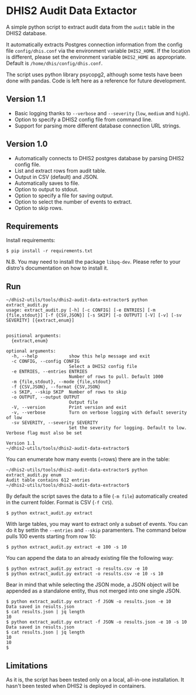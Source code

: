 # DHIS2 Audit Data Extactor
A simple python script to extract audit data from the `audit` table in the  DHIS2 database.

It automatically extracts Postgres connection information from the config file `config/dhis.conf` via the environment variable `DHIS2_HOME`. If the location is different, please set the environment variable `DHIS2_HOME` as appropriate. Default is `/home/dhis/config/dhis.conf`.

The script uses python library psycopg2, although some tests have been done with pandas. Code is left here as a reference for future development.

## Version 1.1
- Basic logging thanks to `--verbose` and `--severity` (`low`, `medium` and `high`).
- Option to specify a DHIS2 config file from command line.
- Support for parsing more different database connection URL strings.

## Version 1.0
- Automatically connects to DHIS2 postgres database by parsing DHIS2 config file.
- List and extract rows from audit table.
- Output in CSV (default) and JSON.
- Automatically saves to file.
- Option to output to stdout.
- Option to specify a file for saving output.
- Option to select the number of events to extract.
- Option to skip rows.

## Requirements
Install requirements:
```
$ pip install -r requirements.txt
```
N.B. You may need to install the package `libpq-dev`. Please refer to your distro's documentation on how to install it.

## Run
```
~/dhis2-utils/tools/dhis2-audit-data-extractor$ python extract_audit.py
usage: extract_audit.py [-h] [-c CONFIG] [-e ENTRIES] [-m {file,stdout}] [-f {CSV,JSON}] [-s SKIP] [-o OUTPUT] [-V] [-v] [-sv SEVERITY] [{extract,enum}]


positional arguments:
  {extract,enum}

optional arguments:
  -h, --help            show this help message and exit
  -c CONFIG, --config CONFIG
                        Select a DHIS2 config file
  -e ENTRIES, --entries ENTRIES
                        Number of rows to pull. Default 1000
  -m {file,stdout}, --mode {file,stdout}
  -f {CSV,JSON}, --format {CSV,JSON}
  -s SKIP, --skip SKIP  Number of rows to skip
  -o OUTPUT, --output OUTPUT
                        Output file
  -V, --version         Print version and exit
  -v, --verbose         Turn on verbose logging with default severity of low
  -sv SEVERITY, --severity SEVERITY
                        Set the severity for logging. Default to low. Verbose flag must also be set

Version 1.1
~/dhis2-utils/tools/dhis2-audit-data-extractor$
```

You can enumerate how many events (=rows) there are in the table:
```
~/dhis2-utils/tools/dhis2-audit-data-extractor$ python extract_audit.py enum
Audit table contains 612 entries
~/dhis2-utils/tools/dhis2-audit-data-extractor$
```

By default the script saves the data to a file (`-m file`) automatically created in the current folder. Format is CSV (`-f CVS`).

```
$ python extract_audit.py extract
```

With large tables, you may want to extract only a subset of events. You can do it by settin the `--entries` and `--skip` paramenters. The command below pulls 100 events starting from row 10:
```
$ python extract_audit.py extract -e 100 -s 10
```

You can append the data to an already existing file the following way:
```
$ python extract_audit.py extract -o results.csv -e 10
$ python extract_audit.py extract -o results.csv -e 10 -s 10
```

Bear in mind that while selecting the JSON mode, a JSON object will be appended as a standalone entity, thus not merged into one single JSON.
```
$ python extract_audit.py extract -f JSON -o results.json -e 10
Data saved in results.json
$ cat results.json | jq length
10
$ python extract_audit.py extract -f JSON -o results.json -e 10 -s 10
Data saved in results.json
$ cat results.json | jq length
10
10
$
```

## Limitations
As it is, the script has been tested only on a local, all-in-one installation. It hasn't been tested when DHIS2 is deployed in containers.

